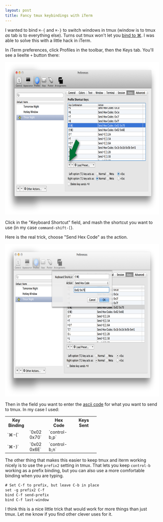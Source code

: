 ```yaml
---
layout: post
title: Fancy tmux keybindings with iTerm
---
```


I wanted to bind `⌘-{` and `⌘-}` to switch windows in tmux (window is to tmux _as_ tab is to everything else). Turns out tmux won't let you [bind to ⌘](http://superuser.com/a/259622/70029). I was able to solve this with a little hack in iTerm.

In iTerm preferences, click Profiles in the toolbar, then the Keys tab. You'll see a lieelte `+` button there:

<img src="/images/tmux-keybindings-01.png" style="height:500px;" />

Click in the "Keyboard Shortcut" field, and mash the shortcut you want to use (in my case `command-shift-[`).

Here is the real trick, choose "Send Hex Code" as the action.

<img src="/images/tmux-keybindings-02.png" style="height:500px;" />

Then in the field you want to enter the [ascii code](http://www.columbia.edu/kermit/ascii.html) for what you want to send to tmux. In my case I used:

<table style="width:300px">
<tr>
<th>Key Binding<th>
<th>Hex Code<th>
<th>Keys Sent<th>
<tr>
<td>
`⌘-{`
</td>
<td>
`0x02 0x70`
</td>
<td>
`control-b,p`
</td>
</tr>
<tr>
<td>
`⌘-}`
</td>
<td>
`0x02 0x6E`
</td>
<td>
`control-b,n`
</td>
</tr>
</table>

The other thing that makes this easier to keep tmux and iterm working nicely is to use the `prefix2` setting in tmux. That lets you keep `control-b` working as a prefix binding, but you can also use a more comfortable binding when you are typing.

    # Set C-f to prefix, but leave C-b in place
    set -g prefix2 C-f
    bind C-f send-prefix
    bind C-f last-window

I think this is a nice little trick that would work for more things than just tmux. Let me know if you find other clever uses for it.

